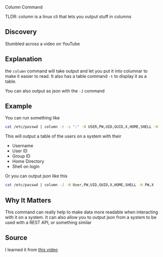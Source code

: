 Column Command

TLDR: column is a linux cli that lets you output stuff in columns

## Discovery
Stumbled across a video on YouTube

## Explanation
the `column` command will take output and let you put it into columnar to make it easier to read. It also has a table command `-t` to display it as a table. 

You can also output as json with the `-J` command

## Example

You can run something like 

```bash
cat /etc/passwd | column -t -s ":" -N USER,PW,UID,GUID,X,HOME,SHELL -H PW,X 

```

This will output a table of the users on a system with their 

- Username
- User ID
- Group ID
- Home Directory
- Shell on login

Or you can output json like this

```bash
cat /etc/passwd | column -J -N User,PW,UID,GUID,X,HOME,SHELL -H PW,X
```

## Why It Matters

This command can really help to make data more readable when interacting with it on a system. It can also allow you to output json from a system to be used with a REST API, or something similar

## Source
I learned it from [this video](https://youtu.be/uL7KvRskeog?si=iZDo_fg5cXVDRftR)
